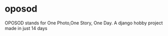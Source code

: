 oposod
======
OPOSOD stands for One Photo,One Story, One Day.
A django hobby project made in just 14 days
